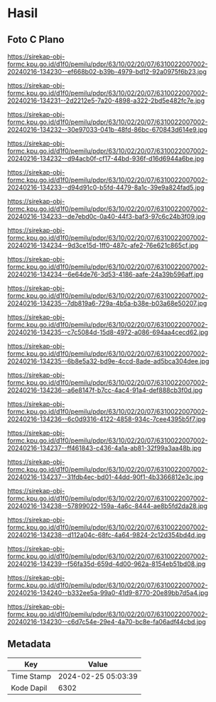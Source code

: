 # Hasil

## Foto C Plano

https://sirekap-obj-formc.kpu.go.id/d1f0/pemilu/pdpr/63/10/02/20/07/6310022007002-20240216-134230--ef668b02-b39b-4979-bd12-92a0975f6b23.jpg

https://sirekap-obj-formc.kpu.go.id/d1f0/pemilu/pdpr/63/10/02/20/07/6310022007002-20240216-134231--2d2212e5-7a20-4898-a322-2bd5e482fc7e.jpg

https://sirekap-obj-formc.kpu.go.id/d1f0/pemilu/pdpr/63/10/02/20/07/6310022007002-20240216-134232--30e97033-041b-48fd-86bc-670843d614e9.jpg

https://sirekap-obj-formc.kpu.go.id/d1f0/pemilu/pdpr/63/10/02/20/07/6310022007002-20240216-134232--d94acb0f-cf17-44bd-936f-d16d6944a6be.jpg

https://sirekap-obj-formc.kpu.go.id/d1f0/pemilu/pdpr/63/10/02/20/07/6310022007002-20240216-134233--d94d91c0-b5fd-4479-8a1c-39e9a824fad5.jpg

https://sirekap-obj-formc.kpu.go.id/d1f0/pemilu/pdpr/63/10/02/20/07/6310022007002-20240216-134233--de7ebd0c-0a40-44f3-baf3-97c6c24b3f09.jpg

https://sirekap-obj-formc.kpu.go.id/d1f0/pemilu/pdpr/63/10/02/20/07/6310022007002-20240216-134234--9d3ce15d-1ff0-487c-afe2-76e621c865cf.jpg

https://sirekap-obj-formc.kpu.go.id/d1f0/pemilu/pdpr/63/10/02/20/07/6310022007002-20240216-134234--6e64de76-3d53-4186-aafe-24a39b596aff.jpg

https://sirekap-obj-formc.kpu.go.id/d1f0/pemilu/pdpr/63/10/02/20/07/6310022007002-20240216-134235--7db819a6-729a-4b5a-b38e-b03a68e50207.jpg

https://sirekap-obj-formc.kpu.go.id/d1f0/pemilu/pdpr/63/10/02/20/07/6310022007002-20240216-134235--c7c5084d-15d8-4972-a086-694aa4cecd62.jpg

https://sirekap-obj-formc.kpu.go.id/d1f0/pemilu/pdpr/63/10/02/20/07/6310022007002-20240216-134235--6b8e5a32-bd9e-4ccd-8ade-ad5bca304dee.jpg

https://sirekap-obj-formc.kpu.go.id/d1f0/pemilu/pdpr/63/10/02/20/07/6310022007002-20240216-134236--a6e8147f-b7cc-4ac4-91a4-def888cb3f0d.jpg

https://sirekap-obj-formc.kpu.go.id/d1f0/pemilu/pdpr/63/10/02/20/07/6310022007002-20240216-134236--6c0d9316-4122-4858-934c-7cee4395b5f7.jpg

https://sirekap-obj-formc.kpu.go.id/d1f0/pemilu/pdpr/63/10/02/20/07/6310022007002-20240216-134237--ff461843-c436-4a1a-ab81-32f99a3aa48b.jpg

https://sirekap-obj-formc.kpu.go.id/d1f0/pemilu/pdpr/63/10/02/20/07/6310022007002-20240216-134237--31fdb4ec-bd01-44dd-90f1-4b3366812e3c.jpg

https://sirekap-obj-formc.kpu.go.id/d1f0/pemilu/pdpr/63/10/02/20/07/6310022007002-20240216-134238--57899022-159a-4a6c-8444-ae8b5fd2da28.jpg

https://sirekap-obj-formc.kpu.go.id/d1f0/pemilu/pdpr/63/10/02/20/07/6310022007002-20240216-134238--d112a04c-68fc-4a64-9824-2c12d354bd4d.jpg

https://sirekap-obj-formc.kpu.go.id/d1f0/pemilu/pdpr/63/10/02/20/07/6310022007002-20240216-134239--f56fa35d-659d-4d00-962a-8154eb51bd08.jpg

https://sirekap-obj-formc.kpu.go.id/d1f0/pemilu/pdpr/63/10/02/20/07/6310022007002-20240216-134240--b332ee5a-99a0-41d9-8770-20e89bb7d5a4.jpg

https://sirekap-obj-formc.kpu.go.id/d1f0/pemilu/pdpr/63/10/02/20/07/6310022007002-20240216-134230--c6d7c54e-29e4-4a70-bc8e-fa06adf44cbd.jpg


## Metadata

| Key        | Value               |
| ---------- | ------------------- |
| Time Stamp | 2024-02-25 05:03:39 |
| Kode Dapil | 6302                |



